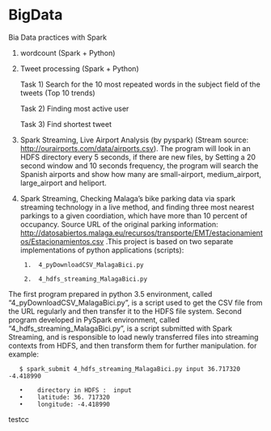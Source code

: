 # BigData
Bia Data practices with Spark
1) wordcount (Spark + Python)
2) Tweet processing (Spark + Python)

    Task 1) Search for the 10 most repeated words in the subject field of the tweets (Top 10 trends)
    
    Task 2) Finding most active user
    
    Task 3) Find shortest tweet 

3) Spark Streaming, Live Airport Analysis (by pyspark) (Stream source: http://ourairports.com/data/airports.csv). The program will look in an HDFS directory every 5 seconds, if there are new files, by Setting a 20 second window and 10 seconds frequency, the program will search the Spanish airports and show how many are small-airport, medium_airport, large_airport and heliport.

4) Spark Streaming, Checking Malaga’s bike parking data via spark streaming technology in a live method, and finding three most nearest parkings to a given coordiation, which have more than 10 percent of occupancy. Source URL of the original parking information: http://datosabiertos.malaga.eu/recursos/transporte/EMT/estacionamientos/Estacionamientos.csv .This project is based on two separate implementations of python applications (scripts):

        1.	4_pyDownloadCSV_MalagaBici.py 
        
        2.	4_hdfs_streaming_MalagaBici.py 
        
The first program prepared in python 3.5 environment, called “4_pyDownloadCSV_MalagaBici.py”, is a script used to get the CSV file from the URL regularly and then transfer it to the HDFS file system. Second program developed in PySpark environment, called “4_hdfs_streaming_MalagaBici.py”, is a script submitted with Spark Streaming, and is responsible to load newly transferred files into streaming contexts from HDFS, and then transform them for further manipulation. for example:

       $ spark_submit 4_hdfs_streaming_MalagaBici.py input 36.717320 -4.418990 
       
       •	directory in HDFS :  input       
       •	latitude: 36. 717320
       •	longitude: -4.418990

testcc


